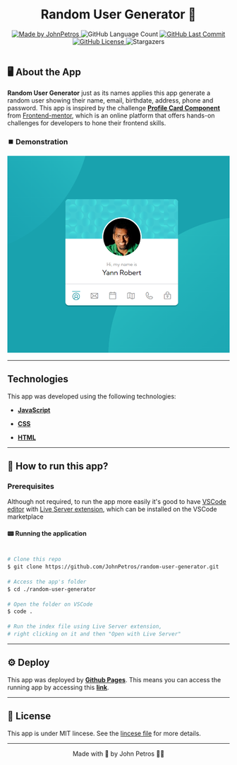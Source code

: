 <h1 align="center">
    Random User Generator 👥
</h1>

<div align="center">
   <a href="https://github.com/JohnPetros">
      <img alt="Made by JohnPetros" src="https://img.shields.io/badge/made%20by-JohnPetros-blueviolet">
   </a>
   <img alt="GitHub Language Count" src="https://img.shields.io/github/languages/count/JohnPetros/random-user-generator">
   <a href="https://github.com/JohnPetros/random-user-generator/commits/main">
      <img alt="GitHub Last Commit" src="https://img.shields.io/github/last-commit/JohnPetros/random-user-generator">
   </a>
  </a>
   </a>
   <a href="https://github.com/JohnPetros/random-user-generator/blob/main/LICENSE.md">
      <img alt="GitHub License" src="https://img.shields.io/github/license/JohnPetros/random-user-generator">
   </a>
    <img alt="Stargazers" src="https://img.shields.io/github/stars/JohnPetros/random-user-generator?style=social">
</div>

<br>

## 🖥️ About the App

**Random User Generator** just as its names applies this app generate a random user showing their name, email, birthdate, address, phone and password. This app is inspired by the challenge [**Profile Card Component**](https://www.frontendmentor.io/challenges/profile-card-component-cfArpWshJ) from [Frontend-mentor](https://www.frontendmentor.io/), which is an online platform that offers hands-on challenges for developers to hone their frontend skills.

### ⏹️ Demonstration

![Demonstration of the App](preview.png)

---

## Technologies

This app was developed using the following technologies:

- **[JavaScript](https://developer.mozilla.org/pt-BR/docs/Web/JavaScript)**

- **[CSS](https://developer.mozilla.org/pt-BR/docs/Web/CSS)**

- **[HTML](https://developer.mozilla.org/pt-BR/docs/Web/HTML)**

---

## 🚀 How to run this app?

### Prerequisites

Although not required, to run the app more easily it's good to have [VSCode editor](https://code.visualstudio.com/) with [Live Server extension](https://marketplace.visualstudio.com/items?itemName=ritwickdey.LiveServer), which can be installed on the VSCode marketplace

#### 📟 Running the application
```bash

# Clone this repo
$ git clone https://github.com/JohnPetros/random-user-generator.git

# Access the app's folder
$ cd ./random-user-generator

# Open the folder on VSCode
$ code .

# Run the index file using Live Server extension,
# right clicking on it and then "Open with Live Server"

```

---

## ⚙️ Deploy

This app was deployed by **[Github Pages](https://pages.github.com/)**. This means you can access the running app by accessing this **[link](https://johnpetros.github.io/random-user-generator/)**.

---

## 📝 License

This app is under MIT lincese. See the [lincese file](LICENSE) for more details.

---

<p align="center">
   Made with 💜 by John Petros 👋🏻
</p>
